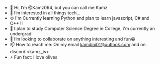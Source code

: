- 👋 Hi, I’m @Kamz064, but you can call me Kamz
- 👀 I’m interested in all things tech...
- ⚙️ I'm Currently learning Python and plan to learn javascript, C# and C++ !!
- 🌱 I plan to study  Computer Science Degree in College, i'm currently an undergrad
- 💞️ I’m looking to collaborate on anything interesting and fun😁
- 📫 How to reach me: On my email <kamdini01@outlook.com> and on discord <kamz_is>
- ⚡ Fun fact: I love olives

<!---
Kamz064/Kamz064 is a ✨ special ✨ repository because its `README.md` (this file) appears on your GitHub profile.
You can click the Preview link to take a look at your changes.
--->
